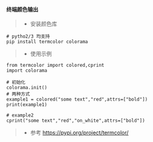 #### 终端颜色输出
>* 安装颜色库
```
# pytho2/3 均支持
pip install termcolor colorama
```
>* 使用示例
```
from termcolor import colored,cprint
import colorama

# 初始化
colorama.init()
# 两种方式
example1 = colored("some text","red",attrs=["bold"])
print(example1)

# example2
cprint("some text","red","on_white",attrs=["bold"])
```
>* 参考
https://pypi.org/project/termcolor/
